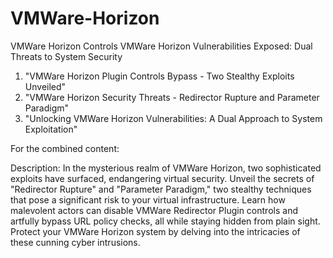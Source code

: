 # VMWare-Horizon
VMWare Horizon Controls 
VMWare Horizon Vulnerabilities Exposed: Dual Threats to System Security

1) "VMWare Horizon Plugin Controls Bypass - Two Stealthy Exploits Unveiled"
2) "VMWare Horizon Security Threats - Redirector Rupture and Parameter Paradigm"
3) "Unlocking VMWare Horizon Vulnerabilities: A Dual Approach to System Exploitation"

For the combined content:

Description:
In the mysterious realm of VMWare Horizon, two sophisticated exploits have surfaced, endangering virtual security. Unveil the secrets of "Redirector Rupture" and "Parameter Paradigm," two stealthy techniques that pose a significant risk to your virtual infrastructure. Learn how malevolent actors can disable VMWare Redirector Plugin controls and artfully bypass URL policy checks, all while staying hidden from plain sight. Protect your VMWare Horizon system by delving into the intricacies of these cunning cyber intrusions.
